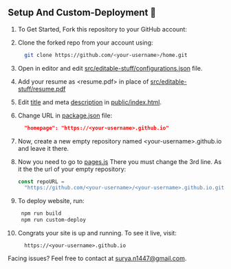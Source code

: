 ## Setup And Custom-Deployment 🔧

1. To Get Started, Fork this repository to your GitHub account:
2. Clone the forked repo from your account using:

   ```bash
     git clone https://github.com/<your-username>/home.git
   ```

3. Open in editor and edit [src/editable-stuff/configurations.json](./src/editable-stuff/configurations.json) file.
4. Add your resume as <resume.pdf> in place of [src/editable-stuff/resume.pdf](./src/editable-stuff/)
5. Edit [title](./public/index.html#L34) and meta [description](./public/index.html#L13) in [public/index.html](./public/index.html).
6. Change URL in [package.json](./package.json) file:

   ```json
     "homepage": "https://<your-username>.github.io"
   ```

7. Now, create a new empty repository named \<your-username>.github.io and leave it there.
8. Now you need to go to [pages.js](../pages.js#L3)
   There you must change the 3rd line. As it the the url of your empty repository:

   ```js
   const repoURL =
     "https://github.com/<your-username>/<your-username>.github.io.git";
   ```

9. To deploy website, run:

   ```bash
    npm run build
    npm run custom-deploy
   ```

10. Congrats your site is up and running. To see it live, visit:

    ```https
      https://<your-username>.github.io
    ```

Facing issues? Feel free to contact at surya.n1447@gmail.com.
